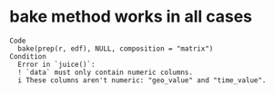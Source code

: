 # bake method works in all cases

    Code
      bake(prep(r, edf), NULL, composition = "matrix")
    Condition
      Error in `juice()`:
      ! `data` must only contain numeric columns.
      i These columns aren't numeric: "geo_value" and "time_value".


